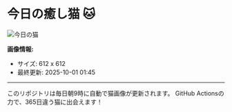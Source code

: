 # 今日の癒し猫 🐱

![今日の猫](https://cdn2.thecatapi.com/images/b1u.jpg)

**画像情報:**
- サイズ: 612 x 612
- 最終更新: 2025-10-01 01:45

---

このリポジトリは毎日朝9時に自動で猫画像が更新されます。
GitHub Actionsの力で、365日違う猫に出会えます！
